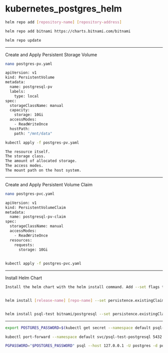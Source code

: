 # kubernetes_postgres_helm

```bash
helm repo add [repository-name] [repository-address]

helm repo add bitnami https://charts.bitnami.com/bitnami

helm repo update

```
____________________________________________________________________

Create and Apply Persistent Storage Volume
```bash
nano postgres-pv.yaml

apiVersion: v1
kind: PersistentVolume
metadata:
  name: postgresql-pv
  labels:
    type: local
spec:
  storageClassName: manual
  capacity:
    storage: 10Gi
  accessModes:
    - ReadWriteOnce
  hostPath:
    path: "/mnt/data"

kubectl apply -f postgres-pv.yaml

The resource itself.
The storage class.
The amount of allocated storage.
The access modes.
The mount path on the host system.
```
____________________________________________________________________

Create and Apply Persistent Volume Claim
```bash
nano postgres-pvc.yaml

apiVersion: v1
kind: PersistentVolumeClaim
metadata:
  name: postgresql-pv-claim
spec:
  storageClassName: manual
  accessModes:
    - ReadWriteOnce
  resources:
    requests:
      storage: 10Gi
      
      
kubectl apply -f postgres-pvc.yaml

```
______________________________________________________________________

Install Helm Chart

```bash
Install the helm chart with the helm install command. Add --set flags to the command to connect the installation to the PVC you created and enable volume permissions:


helm install [release-name] [repo-name] --set persistence.existingClaim=[pvc-name] --set volumePermissions.enabled=true


helm install psql-test bitnami/postgresql --set persistence.existingClaim=postgresql_name_pvclaim --set volumePermissions.enabled=true


```
__________________________________________________________________________

```bash
export POSTGRES_PASSWORD=$(kubectl get secret --namespace default psql-test-postgresql -o jsonpath="{.data.postgresql-password}" | base64 --decode)

kubectl port-forward --namespace default svc/psql-test-postgresql 5432:5432

PGPASSWORD="$POSTGRES_PASSWORD" psql --host 127.0.0.1 -U postgres -d postgres -p 5432


```




